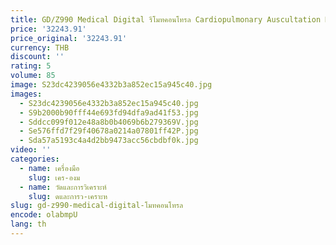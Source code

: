 ```yaml
---
title: GD/Z990 Medical Digital รีโมทคอนโทรล Cardiopulmonary Auscultation Manikin (ชาย)
price: '32243.91'
price_original: '32243.91'
currency: THB
discount: ''
rating: 5
volume: 85
image: S23dc4239056e4332b3a852ec15a945c40.jpg
images:
  - S23dc4239056e4332b3a852ec15a945c40.jpg
  - S9b2000b90fff44e693fd94dfa9ad41f53.jpg
  - Sddcc099f012e48a8b0b4069b6b279369V.jpg
  - Se576ffd7f29f40678a0214a07801ff42P.jpg
  - Sda57a5193c4a4d2bb9473acc56cbdbf0k.jpg
video: ''
categories:
  - name: เครื่องมือ
    slug: เคร-องม
  - name: วัดและการวิเคราะห์
    slug: ดและการว-เคราะห
slug: gd-z990-medical-digital-โมทคอนโทรล
encode: olabmpU
lang: th
---
```

  